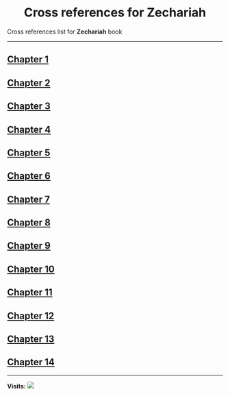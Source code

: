 <div align="center">
  <h1 id="readme">Cross references for <b>Zechariah</b></h1>
</div>

Cross references list for **Zechariah** book

---

## [Chapter 1](1.md)
## [Chapter 2](2.md)
## [Chapter 3](3.md)
## [Chapter 4](4.md)
## [Chapter 5](5.md)
## [Chapter 6](6.md)
## [Chapter 7](7.md)
## [Chapter 8](8.md)
## [Chapter 9](9.md)
## [Chapter 10](10.md)
## [Chapter 11](11.md)
## [Chapter 12](12.md)
## [Chapter 13](13.md)
## [Chapter 14](14.md)


---

**Visits:**
![](https://profile-counter.glitch.me/visitCounter_crossrefsChapterList32/count.svg)
